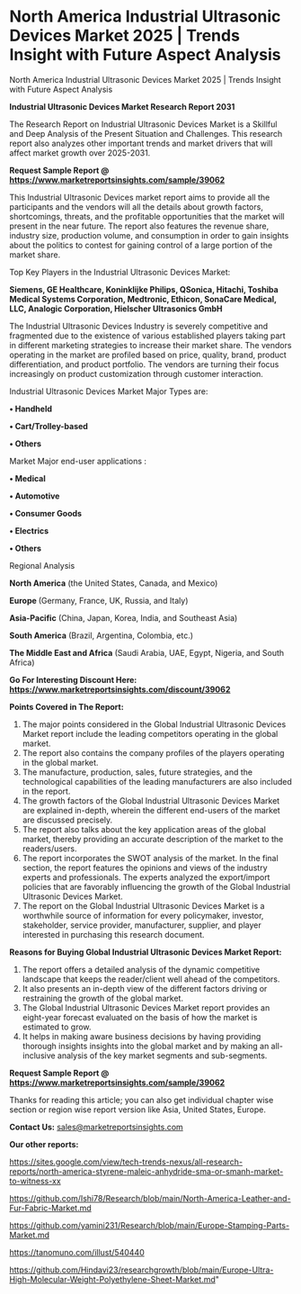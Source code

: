 # North America Industrial Ultrasonic Devices Market 2025 | Trends Insight with Future Aspect Analysis
North America Industrial Ultrasonic Devices Market 2025 | Trends Insight with Future Aspect Analysis

<strong>Industrial Ultrasonic Devices Market Research Report 2031</strong>

The Research Report on Industrial Ultrasonic Devices Market is a Skillful and Deep Analysis of the Present Situation and Challenges. This research report also analyzes other important trends and market drivers that will affect market growth over 2025-2031.

<strong>Request Sample Report @ <a href=https://www.marketreportsinsights.com/sample/39062>https://www.marketreportsinsights.com/sample/39062</a></strong>

This Industrial Ultrasonic Devices market report aims to provide all the participants and the vendors will all the details about growth factors, shortcomings, threats, and the profitable opportunities that the market will present in the near future. The report also features the revenue share, industry size, production volume, and consumption in order to gain insights about the politics to contest for gaining control of a large portion of the market share.

Top Key Players in the Industrial Ultrasonic Devices Market:

<strong>Siemens, GE Healthcare, Koninklijke Philips, QSonica, Hitachi, Toshiba Medical Systems Corporation, Medtronic, Ethicon, SonaCare Medical, LLC, Analogic Corporation, Hielscher Ultrasonics GmbH</strong>

The Industrial Ultrasonic Devices Industry is severely competitive and fragmented due to the existence of various established players taking part in different marketing strategies to increase their market share. The vendors operating in the market are profiled based on price, quality, brand, product differentiation, and product portfolio. The vendors are turning their focus increasingly on product customization through customer interaction.

Industrial Ultrasonic Devices Market Major Types are:

<strong>•  Handheld

•  Cart/Trolley-based

•  Others</strong>

Market Major end-user applications :

<strong>•  Medical

•  Automotive

•  Consumer Goods

•  Electrics

•  Others</strong>

Regional Analysis

</u><strong><b>North America</b></strong> (the United States, Canada, and Mexico)

<strong><b>Europe </b></strong>(Germany, France, UK, Russia, and Italy)

<strong><b>Asia-Pacific</b></strong> (China, Japan, Korea, India, and Southeast Asia)

<strong><b>South America</b></strong> (Brazil, Argentina, Colombia, etc.)

<strong><b>The Middle East and Africa</b></strong> (Saudi Arabia, UAE, Egypt, Nigeria, and South Africa)

<strong>Go For Interesting Discount Here: <a href=https://www.marketreportsinsights.com/discount/39062>https://www.marketreportsinsights.com/discount/39062</a></strong>

<strong>Points Covered in The Report:</strong>
<ol>
  <li>The major points considered in the Global Industrial Ultrasonic Devices Market report include the leading competitors operating in the global market.</li>
  <li>The report also contains the company profiles of the players operating in the global market.</li>
  <li>The manufacture, production, sales, future strategies, and the technological capabilities of the leading manufacturers are also included in the report.</li>
  <li>The growth factors of the Global Industrial Ultrasonic Devices Market are explained in-depth, wherein the different end-users of the market are discussed precisely.</li>
  <li>The report also talks about the key application areas of the global market, thereby providing an accurate description of the market to the readers/users.</li>
  <li>The report incorporates the SWOT analysis of the market. In the final section, the report features the opinions and views of the industry experts and professionals. The experts analyzed the export/import policies that are favorably influencing the growth of the Global Industrial Ultrasonic Devices Market.</li>
  <li>The report on the Global Industrial Ultrasonic Devices Market is a worthwhile source of information for every policymaker, investor, stakeholder, service provider, manufacturer, supplier, and player interested in purchasing this research document.</li>
</ol>
<strong>Reasons for Buying Global Industrial Ultrasonic Devices Market Report:</strong>

<ol>
  <li>The report offers a detailed analysis of the dynamic competitive landscape that keeps the reader/client well ahead of the competitors.</li>
  <li>It also presents an in-depth view of the different factors driving or restraining the growth of the global market.</li>
  <li>The Global Industrial Ultrasonic Devices Market report provides an eight-year forecast evaluated on the basis of how the market is estimated to grow.</li>
  <li>It helps in making aware business decisions by having providing thorough insights insights into the global market and by making an all-inclusive analysis of the key market segments and sub-segments.</li>
</ol>
<strong>Request Sample Report @ <a href=https://www.marketreportsinsights.com/sample/39062>https://www.marketreportsinsights.com/sample/39062</a></strong>


Thanks for reading this article; you can also get individual chapter wise section or region wise report version like Asia, United States, Europe.

<strong>Contact Us:</strong>
sales@marketreportsinsights.com

<strong>Our other reports:</strong>

<a href=https://sites.google.com/view/tech-trends-nexus/all-research-reports/north-america-styrene-maleic-anhydride-sma-or-smanh-market-to-witness-xx>https://sites.google.com/view/tech-trends-nexus/all-research-reports/north-america-styrene-maleic-anhydride-sma-or-smanh-market-to-witness-xx</a>

<a href=https://github.com/Ishi78/Research/blob/main/North-America-Leather-and-Fur-Fabric-Market.md>https://github.com/Ishi78/Research/blob/main/North-America-Leather-and-Fur-Fabric-Market.md</a>

<a href=https://github.com/yamini231/Research/blob/main/Europe-Stamping-Parts-Market.md>https://github.com/yamini231/Research/blob/main/Europe-Stamping-Parts-Market.md</a>

<a href=https://tanomuno.com/illust/540440>https://tanomuno.com/illust/540440</a>

<a href=https://github.com/Hindavi23/researchgrowth/blob/main/Europe-Ultra-High-Molecular-Weight-Polyethylene-Sheet-Market.md>https://github.com/Hindavi23/researchgrowth/blob/main/Europe-Ultra-High-Molecular-Weight-Polyethylene-Sheet-Market.md</a>"
